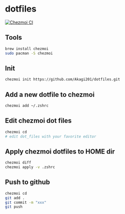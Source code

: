 # dotfiles

[![Chezmoi CI](https://github.com/Akagi201/dotfiles/actions/workflows/ci.yml/badge.svg)](https://github.com/Akagi201/dotfiles/actions/workflows/ci.yml)

## Tools

```sh
brew install chezmoi
sudo pacman -S chezmoi
```

## Init

```sh
chezmoi init https://github.com/Akagi201/dotfiles.git
```

## Add a new dotfile to chezmoi

```sh
chezmoi add ~/.zshrc
```

## Edit chezmoi dot files

```sh
chezmoi cd
# edit dot_files with your favorite editor
```

## Apply chezmoi dotfiles to HOME dir

```sh
chezmoi diff
chezmoi apply -v .zshrc
```

## Push to github

```sh
chezmoi cd
git add .
git commit -m "xxx"
git push
```

